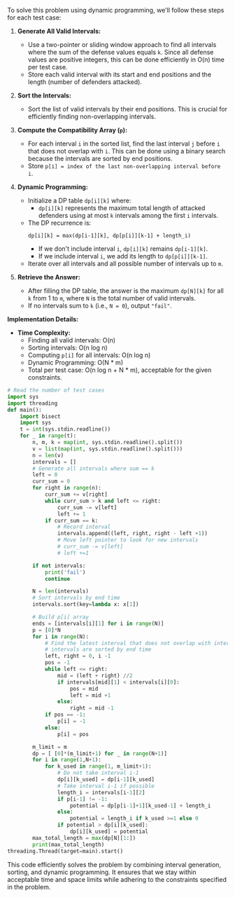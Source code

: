 To solve this problem using dynamic programming, we'll follow these steps for each test case:

1. **Generate All Valid Intervals:**
   - Use a two-pointer or sliding window approach to find all intervals where the sum of the defense values equals `k`. Since all defense values are positive integers, this can be done efficiently in O(n) time per test case.
   - Store each valid interval with its start and end positions and the length (number of defenders attacked).

2. **Sort the Intervals:**
   - Sort the list of valid intervals by their end positions. This is crucial for efficiently finding non-overlapping intervals.

3. **Compute the Compatibility Array (`p`):**
   - For each interval `i` in the sorted list, find the last interval `j` before `i` that does not overlap with `i`. This can be done using a binary search because the intervals are sorted by end positions.
   - Store `p[i] = index of the last non-overlapping interval before i`.

4. **Dynamic Programming:**
   - Initialize a DP table `dp[i][k]` where:
     - `dp[i][k]` represents the maximum total length of attacked defenders using at most `k` intervals among the first `i` intervals.
   - The DP recurrence is:
     ```
     dp[i][k] = max(dp[i-1][k], dp[p[i]][k-1] + length_i)
     ```
     - If we don't include interval `i`, `dp[i][k]` remains `dp[i-1][k]`.
     - If we include interval `i`, we add its length to `dp[p[i]][k-1]`.
   - Iterate over all intervals and all possible number of intervals up to `m`.

5. **Retrieve the Answer:**
   - After filling the DP table, the answer is the maximum `dp[N][k]` for all `k` from 1 to `m`, where `N` is the total number of valid intervals.
   - If no intervals sum to `k` (i.e., `N = 0`), output `"fail"`.

**Implementation Details:**

- **Time Complexity:**
  - Finding all valid intervals: O(n)
  - Sorting intervals: O(n log n)
  - Computing `p[i]` for all intervals: O(n log n)
  - Dynamic Programming: O(N * m)
  - Total per test case: O(n log n + N * m), acceptable for the given constraints.

```python
# Read the number of test cases
import sys
import threading
def main():
    import bisect
    import sys
    t = int(sys.stdin.readline())
    for _ in range(t):
        n, m, k = map(int, sys.stdin.readline().split())
        v = list(map(int, sys.stdin.readline().split()))
        n = len(v)
        intervals = []
        # Generate all intervals where sum == k
        left = 0
        curr_sum = 0
        for right in range(n):
            curr_sum += v[right]
            while curr_sum > k and left <= right:
                curr_sum -= v[left]
                left += 1
            if curr_sum == k:
                # Record interval
                intervals.append((left, right, right - left +1))
                # Move left pointer to look for new intervals
                # curr_sum -= v[left]
                # left +=1

        if not intervals:
            print('fail')
            continue

        N = len(intervals)
        # Sort intervals by end time
        intervals.sort(key=lambda x: x[1])

        # Build p[i] array
        ends = [intervals[i][1] for i in range(N)]
        p = [0]*N
        for i in range(N):
            # Find the latest interval that does not overlap with intervals[i]
            # intervals are sorted by end time
            left, right = 0, i -1
            pos = -1
            while left <= right:
                mid = (left + right) //2
                if intervals[mid][1] < intervals[i][0]:
                    pos = mid
                    left = mid +1
                else:
                    right = mid -1
            if pos == -1:
                p[i] = -1
            else:
                p[i] = pos

        m_limit = m
        dp = [ [0]*(m_limit+1) for _ in range(N+1)]
        for i in range(1,N+1):
            for k_used in range(1, m_limit+1):
                # Do not take interval i-1
                dp[i][k_used] = dp[i-1][k_used]
                # Take interval i-1 if possible
                length_i = intervals[i-1][2]
                if p[i-1] != -1:
                    potential = dp[p[i-1]+1][k_used-1] + length_i
                else:
                    potential = length_i if k_used >=1 else 0
                if potential > dp[i][k_used]:
                    dp[i][k_used] = potential
        max_total_length = max(dp[N][1:])
        print(max_total_length)
threading.Thread(target=main).start()
```

This code efficiently solves the problem by combining interval generation, sorting, and dynamic programming. It ensures that we stay within acceptable time and space limits while adhering to the constraints specified in the problem.
